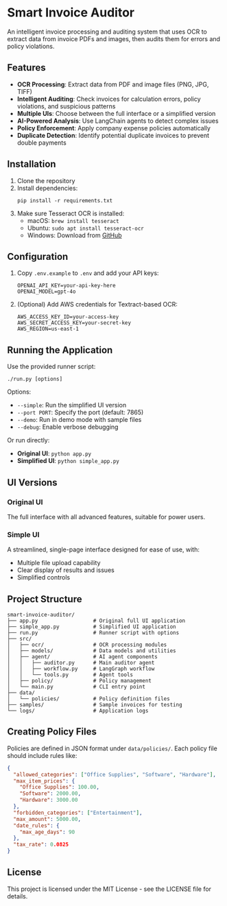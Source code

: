 # Smart Invoice Auditor

An intelligent invoice processing and auditing system that uses OCR to extract data from invoice PDFs and images, then audits them for errors and policy violations.

## Features

- **OCR Processing**: Extract data from PDF and image files (PNG, JPG, TIFF)
- **Intelligent Auditing**: Check invoices for calculation errors, policy violations, and suspicious patterns
- **Multiple UIs**: Choose between the full interface or a simplified version
- **AI-Powered Analysis**: Use LangChain agents to detect complex issues
- **Policy Enforcement**: Apply company expense policies automatically
- **Duplicate Detection**: Identify potential duplicate invoices to prevent double payments

## Installation

1. Clone the repository
2. Install dependencies:
   ```
   pip install -r requirements.txt
   ```
3. Make sure Tesseract OCR is installed:
   - macOS: `brew install tesseract`
   - Ubuntu: `sudo apt install tesseract-ocr`
   - Windows: Download from [GitHub](https://github.com/UB-Mannheim/tesseract/wiki)

## Configuration

1. Copy `.env.example` to `.env` and add your API keys:
   ```
   OPENAI_API_KEY=your-api-key-here
   OPENAI_MODEL=gpt-4o
   ```

2. (Optional) Add AWS credentials for Textract-based OCR:
   ```
   AWS_ACCESS_KEY_ID=your-access-key
   AWS_SECRET_ACCESS_KEY=your-secret-key
   AWS_REGION=us-east-1
   ```

## Running the Application

Use the provided runner script:

```
./run.py [options]
```

Options:
- `--simple`: Run the simplified UI version
- `--port PORT`: Specify the port (default: 7865)
- `--demo`: Run in demo mode with sample files
- `--debug`: Enable verbose debugging

Or run directly:

- **Original UI**: `python app.py`
- **Simplified UI**: `python simple_app.py`

## UI Versions

### Original UI
The full interface with all advanced features, suitable for power users.

### Simple UI
A streamlined, single-page interface designed for ease of use, with:
- Multiple file upload capability
- Clear display of results and issues
- Simplified controls

## Project Structure

```
smart-invoice-auditor/
├── app.py                  # Original full UI application
├── simple_app.py           # Simplified UI application
├── run.py                  # Runner script with options
├── src/
│   ├── ocr/                # OCR processing modules
│   ├── models/             # Data models and utilities
│   ├── agent/              # AI agent components
│   │   ├── auditor.py      # Main auditor agent
│   │   ├── workflow.py     # LangGraph workflow
│   │   └── tools.py        # Agent tools
│   ├── policy/             # Policy management
│   └── main.py             # CLI entry point
├── data/
│   └── policies/           # Policy definition files
├── samples/                # Sample invoices for testing
└── logs/                   # Application logs
```

## Creating Policy Files

Policies are defined in JSON format under `data/policies/`. Each policy file should include rules like:

```json
{
  "allowed_categories": ["Office Supplies", "Software", "Hardware"],
  "max_item_prices": {
    "Office Supplies": 100.00,
    "Software": 2000.00,
    "Hardware": 3000.00
  },
  "forbidden_categories": ["Entertainment"],
  "max_amount": 5000.00,
  "date_rules": {
    "max_age_days": 90
  },
  "tax_rate": 0.0825
}
```

## License

This project is licensed under the MIT License - see the LICENSE file for details. 